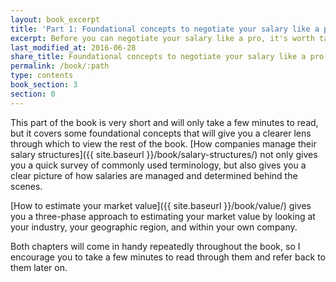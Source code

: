 ```yaml
---
layout: book_excerpt
title: 'Part 1: Foundational concepts to negotiate your salary like a pro'
excerpt: Before you can negotiate your salary like a pro, it's worth taking a few minutes to learn these foundational concepts.
last_modified_at: 2016-06-28
share_title: Foundational concepts to negotiate your salary like a pro
permalink: /book/:path
type: contents
book_section: 3
section: 0
---
```


This part of the book is very short and will only take a few minutes to read, but it covers some foundational concepts that will give you a clearer lens through which to view the rest of the book. [How companies manage their salary structures]({{ site.baseurl }}/book/salary-structures/) not only gives you a quick survey of commonly used terminology, but also gives you a clear picture of how salaries are managed and determined behind the scenes. 

[How to estimate your market value]({{ site.baseurl }}/book/value/) gives you a three-phase approach to estimating your market value by looking at your industry, your geographic region, and within your own company.

Both chapters will come in handy repeatedly throughout the book, so I encourage you to take a few minutes to read through them and refer back to them later on.